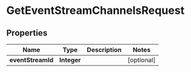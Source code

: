 

# GetEventStreamChannelsRequest


## Properties

| Name | Type | Description | Notes |
|------------ | ------------- | ------------- | -------------|
|**eventStreamId** | **Integer** |  |  [optional] |



